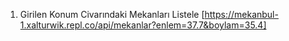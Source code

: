 1. Girilen Konum Civarındaki Mekanları Listele
   [https://mekanbul-1.xalturwik.repl.co/api/mekanlar?enlem=37.7&boylam=35.4]
